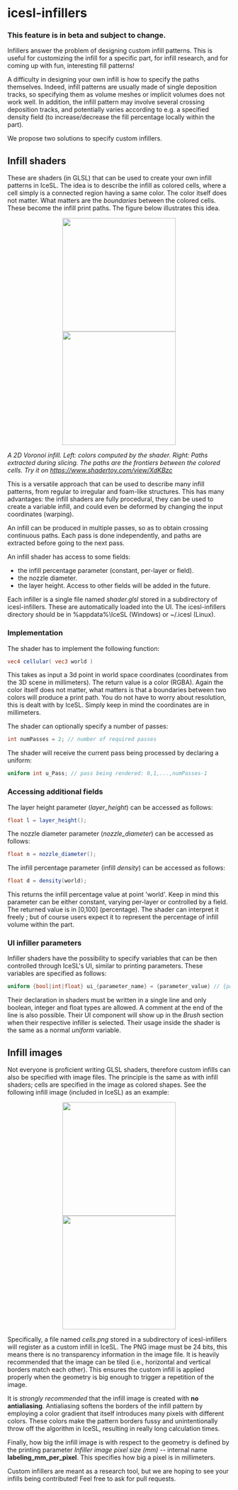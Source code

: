 # icesl-infillers

### This feature is in beta and subject to change.

Infillers answer the problem of designing custom infill patterns. This is useful for customizing the infill for a specific part, for infill research, and for coming up with fun, interesting fill patterns!

A difficulty in designing your own infill is how to specify the paths themselves. Indeed, infill patterns are usually made of single deposition tracks, so specifying them as volume meshes or implicit volumes does not work well. In addition, the infill pattern may involve several crossing deposition tracks, and potentially varies according to e.g. a specified density field (to increase/decrease the fill percentage locally within the part).

We propose two solutions to specify custom infillers.

## Infill shaders

These are shaders (in GLSL) that can be used to create your own infill patterns in IceSL. The idea is to describe the infill as colored cells, where a cell simply is a connected region having a same color. The color itself does not matter. What matters are the *boundaries* between the colored cells. These become the infill print paths. The figure below illustrates this idea.

<p align="center">
<img src="Voro2D/voro2d_cells.png" height=256px/> <img src="Voro2D/voro2d_sliced.jpg" height=256px/>
</p>

*A 2D Voronoi infill. Left: colors computed by the shader. Right: Paths extracted during slicing. The paths are the frontiers between the colored cells. Try it on https://www.shadertoy.com/view/XdKBzc*

This is a versatile approach that can be used to describe many infill patterns, from regular to irregular and foam-like structures. This has many advantages: the infill shaders are fully procedural, they can be used to create a variable infill, and could even be deformed by changing the input coordinates (warping).

An infill can be produced in multiple passes, so as to obtain crossing continuous paths. Each pass is done independently, and paths are extracted before going to the next pass.

An infill shader has access to some fields:
- the infill percentage parameter (constant, per-layer or field).
- the nozzle diameter.
- the layer height.
Access to other fields will be added in the future.

Each infiller is a single file named _shader.glsl_ stored in a subdirectory of icesl-infillers. These are automatically loaded into the UI. The icesl-infillers directory should be in %appdata%\IceSL (Windows) or ~/.icesl (Linux).

### Implementation

The shader has to implement the following function:
```glsl
vec4 cellular( vec3 world )
```

This takes as input a 3d point in world space coordinates (coordinates from the 3D scene in millimeters). The return value is a color (RGBA). Again the color itself does not matter, what matters is that a boundaries between two colors will produce a print path. You do not have to worry about resolution, this is dealt with by IceSL. Simply keep in mind the coordinates are in millimeters.

The shader can optionally specify a number of passes:
```glsl
int numPasses = 2; // number of required passes
```

The shader will receive the current pass being processed by declaring a uniform:
```glsl
uniform int u_Pass; // pass being rendered: 0,1,...,numPasses-1
```

### Accessing additional fields

The layer height parameter (_layer_height_) can be accessed as follows:
```glsl
float l = layer_height();
```

The nozzle diameter parameter (_nozzle_diameter_) can be accessed as follows:
```glsl
float n = nozzle_diameter();
```

The infill percentage parameter (infill _density_) can be accessed as follows:
```glsl
float d = density(world);
```
This returns the infill percentage value at point 'world'. Keep in mind this parameter can be either constant, varying per-layer or controlled by a field.
The returned value is in [0,100] (percentage). The shader can interpret it freely ; but of course users expect it to represent the percentage of infill volume within the part.


### UI infiller parameters

Infiller shaders have the possibility to specify variables that can be then controlled through IceSL's UI, similar to printing parameters. These variables are specified as follows:

```glsl
uniform {bool|int|float} ui_{parameter_name} = {parameter_value} // {parameter_tooltip};
```

Their declaration in shaders must be written in a single line and only boolean, integer and float types are allowed. A comment at the end of the line is also possible. Their UI component will show up in the _Brush_ section when their respective infiller is selected. Their usage inside the shader is the same as a normal _uniform_ variable.

## Infill images

Not everyone is proficient writing GLSL shaders, therefore custom infills can also be specified with image files. The principle is the same as with infill shaders; cells are specified in the image as colored shapes. See the following infill image (included in IceSL) as an example:

<p align="center">
<img src="Jigsaw/cells.png" height=256px/> <img src="Jigsaw/jigsaw_sliced.jpg" height=256px/>
</p>

Specifically, a file named _cells.png_ stored in a subdirectory of icesl-infillers will register as a custom infill in IceSL. The PNG image must be 24 bits, this means there is no transparency information in the image file. It is heavily recommended that the image can be tiled (i.e., horizontal and vertical borders match each other). This ensures the custom infill is applied properly when the geometry is big enough to trigger a repetition of the image.

It is *strongly recommended* that the infill image is created with **no antialiasing**. Antialiasing softens the borders of the infill pattern by employing a color gradient that itself introduces many pixels with different colors. These colors make the pattern borders fussy and unintentionally throw off the algorithm in IceSL, resulting in really long calculation times. 

Finally, how big the infill image is with respect to the geometry is defined by the printing parameter _Infiller image pixel size (mm)_ -- internal name **labeling_mm_per_pixel**. This specifies how big a pixel is in millimeters.

Custom infillers are meant as a research tool, but we are hoping to see your infills being contributed! Feel free to ask for pull requests.
